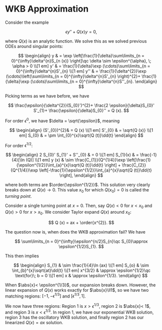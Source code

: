# WKB Approximation

Consider the example

$$
\epsilon y'' + Q(x)y = 0,
$$

where $Q (x)$ is an analytic function. We solve this as we solved previous ODEs around singular points:

$$
\begin{align}
y & = \exp \left[\frac{1}{\delta}\sum\limits_{n = 0}^{\infty}\delta^{n}S_{n (x)} \right]\qc \delta \sim \epsilon^{\alpha}, \; \alpha > 0 \\[1 em]
y'  & = \frac{1}{\delta}\exp (\cdots)\sum\limits_{n = 0}^{\infty}\delta^{n}S'_{n} \\[1 em]
y'' & = \frac{1}{\delta^{2}}\exp (\cdots)\left(\sum\limits_{n = 0}^{\infty}\delta^{n}S'_{n} \right)^{2}+ \frac{1}{\delta}\exp (\cdots)\sum\limits_{n = 0}^{\infty}\delta^{n}S''_{n}.
\end{align}
$$

Picking terms as we have before, we have

$$
\frac{\epsilon}{\delta^{2}}(S_{0}')^{2}+ \frac{2 \epsilon}{\delta}S_{0}' S'_{1}+ \frac{\epsilon}{\delta}S_{0}'' = Q (x).
$$

For order $\epsilon^{0}$, we have $\delta = \sqrt{\epsilon}$, meaning

$$
\begin{align}
(S'_{0})^{2}& = Q (x) \\[1 em]
S'_{0} & = \sqrt{Q (x)} \\[1 em]
S_{0} & = \pm \int_{0}^{x}\sqrt{Q (t)}\dd{t}
\end{align}
$$

For order $\epsilon^{1/2}$:

$$
\begin{align}
2 S_{0}' S_{1}' + S''_{0} & = 0 \\[1 em]
S_{1}(x) & = \frac{-1}{4}[\ln (Q)] \\[1 em]
y (x) & \sim \frac{C_{1}}{Q^{1/4}}\exp \left[\frac{1}{\epsilon^{1/2}}\int_{a}^{x}\sqrt{Q (t)}\dd{t} \right] + \frac{C_{2}}{Q^{1/4}}\exp \left[-\frac{1}{\epsilon^{1/2}}\int_{a}^{x}\sqrt{Q (t)}\dd{t} \right],
\end{align}
$$

where both terms are $\order{\epsilon^{1/2}}$. This solution very clearly breaks down at $Q (x)\rightarrow 0$. This value $x_{0}$ for which $Q (x_{0})= 0$ is called the *turning point*.

Consider a single turning point at $x = 0$. Then, say $Q (x)< 0$ for $x < x_{0}$ and $Q (x)> 0$ for $x > x_{0}$. We consider Taylor expand $Q (x)$ around $x_{0}$:

$$
Q (x) = ax + \order{x^{2}}.
$$

The question now is, when does the WKB approximation fail? We have

$$
\sum\limits_{n = 0}^{\infty}\epsilon^{n/2}S_{n}\qc S_{0}\approx \epsilon^{1/2}S_{1}.
$$

This then implies

$$
\begin{align}
S_{1} & \sim \frac{1}{4}\ln (ax) \\[1 em]
S_{o} & \sim \int_{b}^{x}\sqrt{at}\dd{t} \\[1 em]
x^{3/2} & \approx \epsilon^{1/2}\qc \text{for}\; b = 0 \\[1 em]
x & \approx \epsilon^{1/3}.
\end{align}
$$

When $\abs{x}< \epsilon^{1/3}$, our expansion breaks down. However, the linear expansion of $Q (x)$ works exactly  for $\abs{x}\ll1$, so we have two matching regions: $[-1,-\epsilon^{1/3}]$ and $[\epsilon^{1/3}, 1]$.

We now have three regions: Region 1 is $x > \epsilon^{1/3}$, region 2 is $\abs{x}< 1$, and region 3 is $x < \epsilon^{1/3}$. In region 1, we have our exponential WKB solution, region 3 has the oscillatory WKB solution, and finally region 2 has our linearized $Q (x)= ax$ solution.